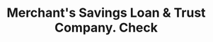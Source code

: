 ---
doi: 10.7916/D8V99M33
date_other: '1880'
date_other_textual: 1880-1889
form: printed ephemera
genre:
- Checks (bank checks)
name:
- Merchant's Savings Loan & Trust Company
object_in_context_url: https://biggert.cul.columbia.edu/items/view/ave_biggert_00222
subject_hierarchical_geographic:
- Chicago, Illinois, United States
subject_name:
- Merchant's Savings Loan & Trust Company
title: Merchant's Savings Loan & Trust Company. Check
sort_title: Merchant's Savings Loan & Trust Company. Check
call_number: ave_biggert_00222
coordinates:
- 41.83694444444445,-87.68472222222222
pid: ave_biggert_00222
identifiers: ave_biggert_00222
thumbnail: https://derivativo-3.library.columbia.edu/iiif/2/ldpd:345006/full/!256,256/0/native.jpg
permalink: "/biggert/ave_biggert_00222/"
layout: iiif-image-page
---